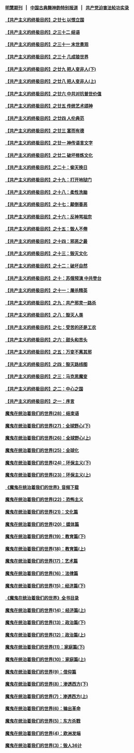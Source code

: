 #### [明慧期刊](https://github.com/gfw-breaker/mh-qikan) &nbsp;&nbsp;|&nbsp;&nbsp; [中国古典舞神韵特别报道](https://github.com/gfw-breaker/mh-news/blob/master/shenyun.md?t=07110036) &nbsp;&nbsp;|&nbsp;&nbsp; [共产党迫害法轮功实录](https://github.com/gfw-breaker/mh-news/blob/master/README.md?t=07110036)  

#### [【共产主义的终极目的】之廿七 以恨立国](../pages/nsc422/n11336944.md?t=07110036) 

#### [【共产主义的终极目的】之三十二 结语](../pages/nsc422/n11360535.md?t=07110036) 

#### [【共产主义的终极目的】之三十一 末世景观](../pages/nsc422/n11351129.md?t=07110036) 

#### [【共产主义的终极目的】之三十 几成狼世界](../pages/nsc422/n11348280.md?t=07110036) 

#### [【共产主义的终极目的】之廿九 把人变非人(下)](../pages/nsc422/n11344140.md?t=07110036) 

#### [【共产主义的终极目的】之廿八 把人变非人(上)](../pages/nsc422/n11340492.md?t=07110036) 

#### [【共产主义的终极目的】之廿六 中共对抗普世价值](../pages/nsc422/n11324785.md?t=07110036) 

#### [【共产主义的终极目的】之廿五 传统艺术颂神](../pages/nsc422/n11296396.md?t=07110036) 

#### [【共产主义的终极目的】之廿四 人伦典范](../pages/nsc422/n11296397.md?t=07110036) 

#### [【共产主义的终极目的】之廿三 富而有德](../pages/nsc422/n11283598.md?t=07110036) 

#### [【共产主义的终极目的】之廿一 神传语言文字](../pages/nsc422/n11263265.md?t=07110036) 

#### [【共产主义的终极目的】之廿二 破坏修炼文化](../pages/nsc422/n11245728.md?t=07110036) 

#### [【共产主义的终极目的】之二十：偷天换日](../pages/nsc422/n11238846.md?t=07110036) 

#### [【共产主义的终极目的】之十九：打开地狱门](../pages/nsc422/n11206376.md?t=07110036) 

#### [【共产主义的终极目的】之十八：柔性洗脑](../pages/nsc422/n11199994.md?t=07110036) 

#### [【共产主义的终极目的】之十七：颠倒善恶](../pages/nsc422/n11179782.md?t=07110036) 

#### [【共产主义的终极目的】之十六：反神骂祖宗](../pages/nsc422/n11166798.md?t=07110036) 

#### [【共产主义的终极目的】之十五：毁人不倦](../pages/nsc422/n11166792.md?t=07110036) 

#### [【共产主义的终极目的】之十四：邪恶之最](../pages/nsc422/n11150249.md?t=07110036) 

#### [【共产主义的终极目的】之十三：毁灭文化](../pages/nsc422/n11135227.md?t=07110036) 

#### [【共产主义的终极目的】之十二：破坏自然](../pages/nsc422/n11135214.md?t=07110036) 

#### [【共产主义的终极目的】之十：苏俄预演 中共登台](../pages/nsc422/n11118424.md?t=07110036) 

#### [【共产主义的终极目的】之十一：屠杀精英](../pages/nsc422/n11118442.md?t=07110036) 

#### [【共产主义的终极目的】之九：共产邪灵一路杀](../pages/nsc422/n11114139.md?t=07110036) 

#### [【共产主义的终极目的】之八：毁灭人类](../pages/nsc422/n11108503.md?t=07110036) 

#### [【共产主义的终极目的】之七：受苦的还是工农](../pages/nsc422/n11101809.md?t=07110036) 

#### [【共产主义的终极目的】之六：甜头和苦头](../pages/nsc422/n11096971.md?t=07110036) 

#### [【共产主义的终极目的】之五：万变不离其邪](../pages/nsc422/n11091285.md?t=07110036) 

#### [【共产主义的终极目的】之四：毁灭路线图](../pages/nsc422/n11086284.md?t=07110036) 

#### [【共产主义的终极目的】之三：马克思魔变](../pages/nsc422/n11061941.md?t=07110036) 

#### [【共产主义的终极目的】之二：中心之国](../pages/nsc422/n11047728.md?t=07110036) 

#### [【共产主义的终极目的】之一：序言](../pages/nsc422/n11086077.md?t=07110036) 

#### [魔鬼在统治着我们的世界(28)：结束语](../pages/nsc422/n10936246.md?t=07110036) 

#### [魔鬼在统治着我们的世界(27)：全球野心(下)](../pages/nsc422/n10928319.md?t=07110036) 

#### [魔鬼在统治着我们的世界(26)：全球野心(上)](../pages/nsc422/n10900318.md?t=07110036) 

#### [魔鬼在统治着我们的世界(25)：全球化](../pages/nsc422/n10788205.md?t=07110036) 

#### [魔鬼在统治着我们的世界(24)：环保主义(下)](../pages/nsc422/n10695307.md?t=07110036) 

#### [魔鬼在统治着我们的世界(23)：环保主义(上)](../pages/nsc422/n10688613.md?t=07110036) 

#### [《魔鬼在统治着我们的世界》音频下载](../pages/nsc422/n10635553.md?t=07110036) 

#### [魔鬼在统治着我们的世界(22)：恐怖主义](../pages/nsc422/n10614727.md?t=07110036) 

#### [魔鬼在统治着我们的世界(21)：文化篇](../pages/nsc422/n10597706.md?t=07110036) 

#### [魔鬼在统治着我们的世界(20)：媒体篇](../pages/nsc422/n10586579.md?t=07110036) 

#### [魔鬼在统治着我们的世界(19)：教育篇(下)](../pages/nsc422/n10564808.md?t=07110036) 

#### [魔鬼在统治着我们的世界(18)：教育篇(上)](../pages/nsc422/n10526970.md?t=07110036) 

#### [魔鬼在统治着我们的世界(17)：艺术篇](../pages/nsc422/n10499093.md?t=07110036) 

#### [魔鬼在统治着我们的世界(16)：法律篇](../pages/nsc422/n10485969.md?t=07110036) 

#### [魔鬼在统治着我们的世界(15)：经济篇(下)](../pages/nsc422/n10469975.md?t=07110036) 

#### [《魔鬼在统治着我们的世界》全书目录](../pages/nsc422/n10464261.md?t=07110036) 

#### [魔鬼在统治着我们的世界(14)：经济篇(上)](../pages/nsc422/n10457370.md?t=07110036) 

#### [魔鬼在统治着我们的世界(13)：政治篇(下)](../pages/nsc422/n10448270.md?t=07110036) 

#### [魔鬼在统治着我们的世界(12)：政治篇(上)](../pages/nsc422/n10444576.md?t=07110036) 

#### [魔鬼在统治着我们的世界(11)：家庭篇(下)](../pages/nsc422/n10440961.md?t=07110036) 

#### [魔鬼在统治着我们的世界(10)：家庭篇(上)](../pages/nsc422/n10435448.md?t=07110036) 

#### [魔鬼在统治着我们的世界(9)：信仰篇](../pages/nsc422/n10432159.md?t=07110036) 

#### [魔鬼在统治着我们的世界(8)：渗透西方(下)](../pages/nsc422/n10429603.md?t=07110036) 

#### [魔鬼在统治着我们的世界(7)：渗透西方(上)](../pages/nsc422/n10426013.md?t=07110036) 

#### [魔鬼在统治着我们的世界(6)：输出革命](../pages/nsc422/n10421536.md?t=07110036) 

#### [魔鬼在统治着我们的世界(5)：东方杀戮](../pages/nsc422/n10417707.md?t=07110036) 

#### [魔鬼在统治着我们的世界(4)：欧洲发端](../pages/nsc422/n10414890.md?t=07110036) 

#### [魔鬼在统治着我们的世界(3)：毁人36计](../pages/nsc422/n10411583.md?t=07110036) 

